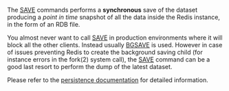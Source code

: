 The [SAVE](/commands/save) commands performs a **synchronous** save of the dataset producing a
_point in time_ snapshot of all the data inside the Redis instance, in the form
of an RDB file.

You almost never want to call [SAVE](/commands/save) in production environments where it will
block all the other clients.
Instead usually [BGSAVE](/commands/bgsave) is used.
However in case of issues preventing Redis to create the background saving child
(for instance errors in the fork(2) system call), the [SAVE](/commands/save) command can be a
good last resort to perform the dump of the latest dataset.

Please refer to the [persistence documentation][tp] for detailed information.

[tp]: /topics/persistence

